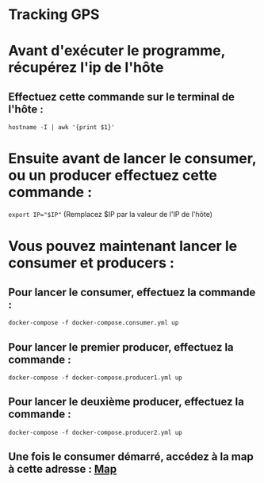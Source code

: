 # Tracking GPS

# Avant d'exécuter le programme, récupérez l'ip de l'hôte

## Effectuez cette commande sur le terminal de l'hôte : 
`hostname -I | awk '{print $1}'`


# Ensuite avant de lancer le consumer, ou un producer effectuez cette commande : 
`export IP="$IP"`
(Remplacez $IP par la valeur de l'IP de l'hôte)


# Vous pouvez maintenant lancer le consumer et producers : 

## Pour lancer le consumer, effectuez la commande  : 
`docker-compose -f docker-compose.consumer.yml up`

## Pour lancer le premier producer, effectuez la commande : 
`docker-compose -f docker-compose.producer1.yml up`

## Pour lancer le deuxième producer, effectuez la commande : 
`docker-compose -f docker-compose.producer2.yml up`

## Une fois le consumer démarré, accédez à la map à cette adresse : [Map](localhost:3000)
